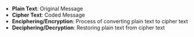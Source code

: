 - **Plain Text**: Original Message
- **Cipher Text**: Coded Message
- **Enciphering/Encryption**: Process of converting plain text to cipher text
- **Deciphering/Decryption**: Restoring plain text from cipher text
